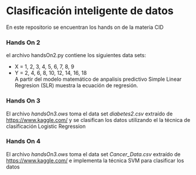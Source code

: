 # Clasificación inteligente de datos
En este repositorio se encuentran los hands on de la materia CID

### Hands On 2
el archivo handsOn2.py contiene los siguientes data sets: <br>
- X = 1, 2, 3, 4, 5, 6, 7, 8, 9 <br>
- Y = 2, 4, 6, 8, 10, 12, 14, 16, 18 <br>
A partir del modelo matemático de anpalisis predictivo Simple Linear Regresion (SLR) muestra la ecuación de regresión.

### Hands On 3
El archivo *handsOn3.ows* toma el data set *diabetes2.csv* extraído de https://www.kaggle.com/ y se clasifican los datos utilizando el la técnica de clasificación Logistic Regression

### Hands On 4
El archivo *handsOn3.ows* toma el data set *Cancer_Data.csv* extraído de https://www.kaggle.com/ e implementa la técnica SVM para clasificar los datos
